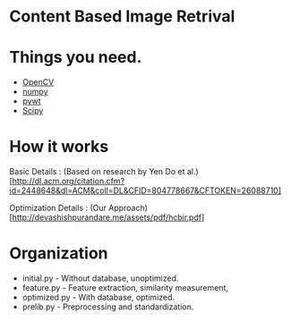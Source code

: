 # Content Based Image Retrival

# Things you need.
* [OpenCV](http://opencv.org/)
* [numpy](http://www.numpy.org/)
* [pywt](http://www.pybytes.com/pywavelets/)
* [Scipy](https://www.scipy.org/)

# How it works
Basic Details :
(Based on research by Yen Do et al.)[http://dl.acm.org/citation.cfm?id=2448648&dl=ACM&coll=DL&CFID=804778667&CFTOKEN=26088710]

Optimization Details :
(Our Approach)[http://devashishpurandare.me/assets/pdf/hcbir.pdf]


# Organization

- initial.py - Without database, unoptimized.
- feature.py - Feature extraction, similarity measurement,
- optimized.py - With database, optimized.
- prelib.py - Preprocessing and standardization.
